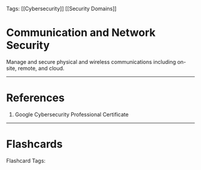Tags: [[Cybersecurity]] [[Security Domains]]
# Communication and Network Security

Manage and secure physical and wireless communications including on-site, remote, and cloud.

---
# References

1. Google Cybersecurity Professional Certificate

---
# Flashcards

Flashcard Tags: 